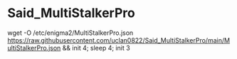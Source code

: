 # Said_MultiStalkerPro
wget -O /etc/enigma2/MultiStalkerPro.json https://raw.githubusercontent.com/uclan0822/Said_MultiStalkerPro/main/MultiStalkerPro.json && init 4; sleep 4; init 3
